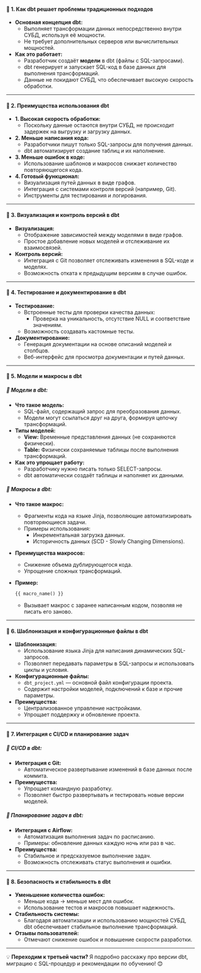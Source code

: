 #### 🔹 **1. Как dbt решает проблемы традиционных подходов**

- **Основная концепция dbt:**
    - Выполняет трансформации данных непосредственно внутри СУБД, используя её мощности.
    - Не требует дополнительных серверов или вычислительных мощностей.
- **Как это работает:**
    - Разработчик создаёт **модели** в dbt (файлы с SQL-запросами).
    - dbt генерирует и запускает SQL-код в базе данных для выполнения трансформаций.
    - Данные не покидают СУБД, что обеспечивает высокую скорость обработки.

---

#### 🔹 **2. Преимущества использования dbt**

- **1. Высокая скорость обработки:**
    - Поскольку данные остаются внутри СУБД, не происходит задержек на выгрузку и загрузку данных.
- **2. Меньше написания кода:**
    - Разработчики пишут только SQL-запросы для получения данных.
    - dbt автоматизирует создание таблиц и их наполнение.
- **3. Меньше ошибок в коде:**
    - Использование шаблонов и макросов снижает количество повторяющегося кода.
- **4. Готовый функционал:**
    - Визуализация путей данных в виде графов.
    - Интеграция с системами контроля версий (например, Git).
    - Инструменты для тестирования и логирования.

---

#### 🔹 **3. Визуализация и контроль версий в dbt**

- **Визуализация:**
    - Отображение зависимостей между моделями в виде графов.
    - Простое добавление новых моделей и отслеживание их взаимосвязей.
- **Контроль версий:**
    - Интеграция с Git позволяет отслеживать изменения в SQL-коде и моделях.
    - Возможность отката к предыдущим версиям в случае ошибок.

---

#### 🔹 **4. Тестирование и документирование в dbt**

- **Тестирование:**
    - Встроенные тесты для проверки качества данных:
        - Проверка на уникальность, отсутствие NULL и соответствие значениям.
    - Возможность создавать кастомные тесты.
- **Документирование:**
    - Генерация документации на основе описаний моделей и столбцов.
    - Веб-интерфейс для просмотра документации и путей данных.

---

#### 🔹 **5. Модели и макросы в dbt**

##### 📌 **Модели в dbt:**

- **Что такое модель:**
    - SQL-файл, содержащий запрос для преобразования данных.
    - Модели могут ссылаться друг на друга, формируя цепочку трансформаций.
- **Типы моделей:**
    - **View:** Временные представления данных (не сохраняются физически).
    - **Table:** Физически сохраняемые таблицы после выполнения трансформаций.
- **Как это упрощает работу:**
    - Разработчику нужно писать только SELECT-запросы.
    - dbt автоматически создаёт таблицы и наполняет их данными.

##### 📌 **Макросы в dbt:**

- **Что такое макрос:**
    - Фрагменты кода на языке Jinja, позволяющие автоматизировать повторяющиеся задачи.
    - Примеры использования:
        - Инкрементальная загрузка данных.
        - Историчность данных (SCD - Slowly Changing Dimensions).
- **Преимущества макросов:**
    - Снижение объема дублирующегося кода.
    - Упрощение сложных трансформаций.
- **Пример:**
    
    ```sql
    {{ macro_name() }}
    ```
    
    - Вызывает макрос с заранее написанным кодом, позволяя не писать его заново.

---

#### 🔹 **6. Шаблонизация и конфигурационные файлы в dbt**

- **Шаблонизация:**
    - Использование языка Jinja для написания динамических SQL-запросов.
    - Позволяет передавать параметры в SQL-запросы и использовать циклы и условия.
- **Конфигурационные файлы:**
    - `dbt_project.yml` — основной файл конфигурации проекта.
    - Содержит настройки моделей, подключений к базе и прочие параметры.
- **Преимущества:**
    - Централизованное управление настройками.
    - Упрощает поддержку и обновление проекта.

---

#### 🔹 **7. Интеграция с CI/CD и планирование задач**

##### 📌 **CI/CD в dbt:**

- **Интеграция с Git:**
    - Автоматическое развертывание изменений в базе данных после коммита.
- **Преимущества:**
    - Упрощает командную разработку.
    - Позволяет быстро развертывать и тестировать новые версии моделей.

##### 📌 **Планирование задач в dbt:**

- **Интеграция с Airflow:**
    - Автоматизация выполнения задач по расписанию.
    - Примеры: обновление данных каждую ночь или раз в час.
- **Преимущества:**
    - Стабильное и предсказуемое выполнение задач.
    - Возможность отслеживать статус выполнения и ошибки.

---

#### 🔹 **8. Безопасность и стабильность в dbt**

- **Уменьшение количества ошибок:**
    - Меньше кода → меньше мест для ошибок.
    - Использование тестов и макросов повышает надежность.
- **Стабильность системы:**
    - Благодаря автоматизации и использованию мощностей СУБД, dbt обеспечивает стабильное выполнение трансформаций.
- **Отзывы пользователей:**
    - Отмечают снижение ошибок и повышение скорости разработки.

---

💡 **Переходим к третьей части?** Я подробно расскажу про версии dbt, миграцию с SQL-процедур и рекомендации по обучению! 😊